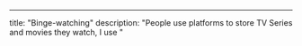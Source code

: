 ---
title: "Binge-watching"
description: "People use platforms to store TV Series and movies they watch, I use "
